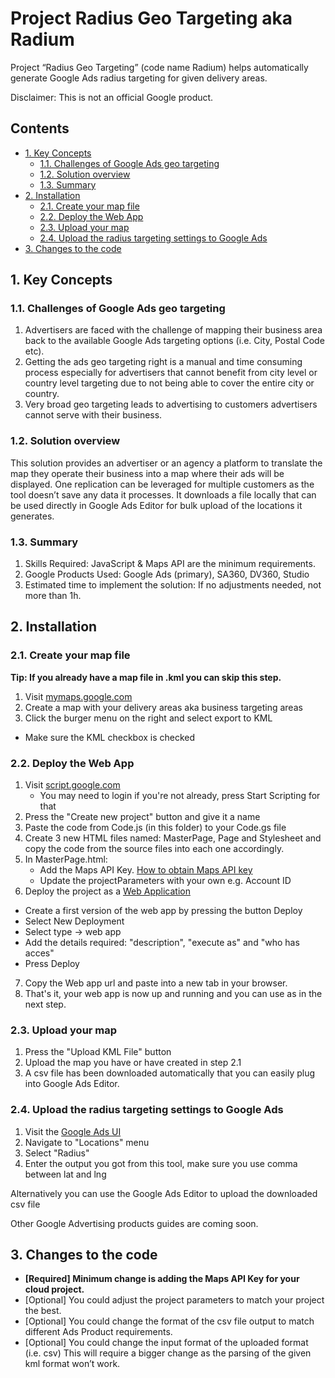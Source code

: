 # Project Radius Geo Targeting aka Radium

<!--* freshness: { owner: 'nnajdova' reviewed: '2021-04-22' } *-->

Project “Radius Geo Targeting” (code name Radium) helps automatically generate
Google Ads radius targeting for given delivery areas.

Disclaimer: This is not an official Google product.

## Contents

- [1. Key Concepts](#1-key-concepts)
  - [1.1. Challenges of Google Ads geo targeting](#11-challenges-of-google-ads-geo-targeting)
  - [1.2. Solution overview](#12-solution-overview)
  - [1.3. Summary](#13-summary)
- [2. Installation](#2-installation)
  - [2.1. Create your map file](#21-create-your-map-file)
  - [2.2. Deploy the Web App](#22-deploy-the-web-app)
  - [2.3. Upload your map](#23-upload-your-map)
  - [2.4. Upload the radius targeting settings to Google Ads](#24-upload-the-radius-targeting-settings-to-google-ads)
- [3. Changes to the code](#3-changes-to-the-code)

## 1. Key Concepts

### 1.1. Challenges of Google Ads geo targeting

1.  Advertisers are faced with the challenge of mapping their business area back
 to the available
Google Ads targeting options (i.e. City, Postal Code etc).
2.  Getting the ads geo targeting right is a manual and time consuming process
especially for advertisers that cannot benefit from city level or country level
targeting
due to not being able to cover the entire city or country.
3.  Very broad geo targeting leads to advertising to customers advertisers
cannot serve with their business.

### 1.2. Solution overview

This solution provides an advertiser or an agency a platform to translate the
map they operate their business into a map where their ads will be displayed.
One replication can be leveraged for multiple customers as the tool doesn’t save
any data it processes. It downloads a file locally that can be used directly in
Google Ads Editor for bulk upload of the locations it generates.

### 1.3. Summary

1. Skills Required: JavaScript & Maps API are the minimum requirements.
2. Google Products Used: Google Ads (primary), SA360, DV360, Studio
3. Estimated time to implement the solution: If no adjustments needed, not more
than 1h.

## 2. Installation

### 2.1. Create your map file

**Tip: If you already have a map file in .kml you can skip this step.**

1. Visit [mymaps.google.com](https://mymaps.google.com)
2. Create a map with your delivery areas aka business targeting areas
3. Click the burger menu on the right and select export to KML
 * Make sure the KML checkbox is checked

### 2.2. Deploy the Web App

1. Visit [script.google.com](https://script.google.com/home/start)
   * You may need to login if you're not already, press Start Scripting for that
2. Press the "Create new project" button and give it a name
3. Paste the code from Code.js (in this folder) to your Code.gs file
4. Create 3 new HTML files named: MasterPage, Page and Stylesheet and copy the
code from the source files into each one accordingly.
5. In MasterPage.html:
    * Add the Maps API Key. [How to obtain Maps API key](https://developers.google.com/maps/documentation/embed/get-api-key)
    * Update the projectParameters with your own e.g. Account ID
6. Deploy the project as a [Web Application](https://developers.google.com/apps-script/guides/web)
 * Create a first version of the web app by pressing the button Deploy
 * Select New Deployment
 * Select type -> web app
 * Add the details required: "description", "execute as" and "who has acces"
 * Press Deploy
7. Copy the Web app url and paste into a new tab in your browser.
8. That's it, your web app is now up and running and you can use as in the next
step.

### 2.3. Upload your map

1. Press the "Upload KML File" button
2. Upload the map you have or have created in step 2.1
3. A csv file has been downloaded automatically that you can easily plug into
Google Ads Editor.

### 2.4. Upload the radius targeting settings to Google Ads

1. Visit the [Google Ads UI](https://ads.google.com)
2. Navigate to "Locations" menu
3. Select "Radius"
4. Enter the output you got from this tool, make sure you use comma between lat
and lng

Alternatively you can use the Google Ads Editor to upload the downloaded csv
file

Other Google Advertising products guides are coming soon.

## 3. Changes to the code

* **[Required] Minimum change is adding the Maps API Key for your cloud project.**
* [Optional] You could adjust the project parameters to match your project the
best.
* [Optional] You could change the format of the csv file output to match
different Ads Product requirements.
* [Optional] You could change the input format of the uploaded format (i.e. csv)
This will require a bigger change as the parsing of the given kml format won’t
work.





